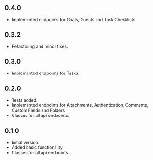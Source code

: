 ## 0.4.0

- Implemented endpoints for Goals, Guests and Task Checklists

## 0.3.2

- Refactoring and minor fixes.

## 0.3.0

- Implemented endpoints for Tasks.

## 0.2.0

- Tests added.
- Implemented endpoints for Attachments, Authentication, Comments, Custom Fields and Folders
- Classes for all api endpoints.

## 0.1.0

- Initial version.
- Added basic functionality
- Classes for all api endpoints.
